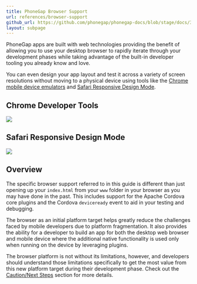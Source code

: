 ```yaml
---
title: PhoneGap Browser Support
url: references/browser-support
github_url: https://github.com/phonegap/phonegap-docs/blob/stage/docs/3-references/browser-support/0-index.html.md
layout: subpage
---
```


PhoneGap apps are built with web technologies providing the benefit of allowing you to use your desktop browser to rapidly iterate through your development phases while taking advantage of the built-in developer tooling you already know and love.

You can even design your app layout and test it across a variety of screen resolutions without moving to a physical device using tools like the [Chrome mobile device emulators](https://developers.google.com/web/tools/chrome-devtools/iterate/device-mode/) and [Safari Responsive Design Mode](https://developer.apple.com/safari/tools/).

## Chrome Developer Tools

![](/images/browser-support/chrome-debug-deviceready.png)

## Safari Responsive Design Mode

![](/images/browser-support/safari-responsive2.png)

## Overview

The specific browser support referred to in this guide is different than just opening up your `index.html` from your `www` folder in your browser as you may have done in the past. This includes support for the Apache Cordova core plugins and the Cordova `deviceready` event to aid in your testing and debugging.

The browser as an initial platform target helps greatly reduce the challenges faced by mobile developers due to platform fragmentation. It also provides the ability for a developer to build an app for both the desktop web browser and mobile device where the additional native functionality is used only when running on the device by leveraging plugins.

The browser platform is not without its limitations, however, and developers should understand those limitations specifically to get the most value from this new platform target during their development phase. Check out the [Caution/Next Steps](/references/browser-support/caution-next-steps) section for more details.
